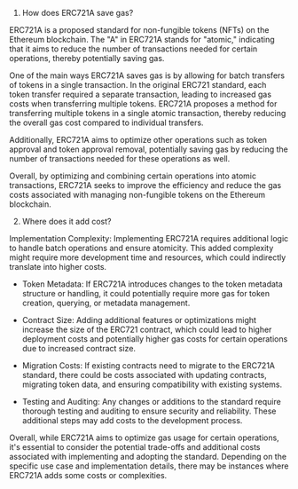 1. How does ERC721A save gas?

ERC721A is a proposed standard for non-fungible tokens (NFTs) on the Ethereum blockchain. The "A" in ERC721A stands for "atomic," indicating that it aims to reduce the number of transactions needed for certain operations, thereby potentially saving gas.

One of the main ways ERC721A saves gas is by allowing for batch transfers of tokens in a single transaction. In the original ERC721 standard, each token transfer required a separate transaction, leading to increased gas costs when transferring multiple tokens. ERC721A proposes a method for transferring multiple tokens in a single atomic transaction, thereby reducing the overall gas cost compared to individual transfers.

Additionally, ERC721A aims to optimize other operations such as token approval and token approval removal, potentially saving gas by reducing the number of transactions needed for these operations as well.

Overall, by optimizing and combining certain operations into atomic transactions, ERC721A seeks to improve the efficiency and reduce the gas costs associated with managing non-fungible tokens on the Ethereum blockchain.

2. Where does it add cost?

Implementation Complexity: Implementing ERC721A requires additional logic to handle batch operations and ensure atomicity. This added complexity might require more development time and resources, which could indirectly translate into higher costs.

- Token Metadata: If ERC721A introduces changes to the token metadata structure or handling, it could potentially require more gas for token creation, querying, or metadata management.

- Contract Size: Adding additional features or optimizations might increase the size of the ERC721 contract, which could lead to higher deployment costs and potentially higher gas costs for certain operations due to increased contract size.

- Migration Costs: If existing contracts need to migrate to the ERC721A standard, there could be costs associated with updating contracts, migrating token data, and ensuring compatibility with existing systems.

- Testing and Auditing: Any changes or additions to the standard require thorough testing and auditing to ensure security and reliability. These additional steps may add costs to the development process.

Overall, while ERC721A aims to optimize gas usage for certain operations, it's essential to consider the potential trade-offs and additional costs associated with implementing and adopting the standard. Depending on the specific use case and implementation details, there may be instances where ERC721A adds some costs or complexities.
